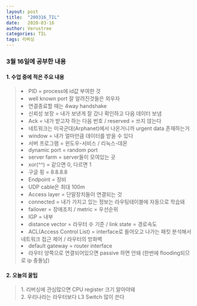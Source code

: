 ```yaml
---
layout: post
title:  "200316_TIL"
date:   2020-03-16
author: Verustree
categories: TIL
tags: 리버싱
---
```


<h3>3월 16일에 공부한 내용 </h3>

<p>
<h4>1. 수업 중에 적은 주요 내용</h4><blockquote>
<li>PID = process에 id값 부여한 것</li>
<li>well known port 잘 알려진것들은 외우자</li>
<li>연결종료할 때는 4way handshake</li>
<li>신뢰성 보장 = 내가 보낸게 잘 갔나 확인하고 다음 데이터 보냄</li>
<li>Ack = 내가 받고자 하는 다음 번호  /  reserved = 쓰지 않는다</li>
<li>네트워크는 미국군대(Arphanet)에서 나온거니까 urgent data 존재하는거</li>
<li>window = 내가 얼마만큼 데이터를 받을 수 있다</li>
<li>서버 프로그램 = 윈도우-서비스 / 리눅스-데몬</li>
<li>dynamic port = random port</li>
<li>server farm = server들이 모여있는 곳</li>
<li>xor(^^) = 같으면 0, 다르면 1</li>
<li>구글 핑 = 8.8.8.8</li>
<li>Endpoint = 장비</li>
<li>UDP cable은 최대 100m</li>
<li>Access layer = 단말장치들이 연결되는 것</li>
<li>connected = 내가 가지고 있는 정보는 라우팅테이블에 자동으로 학습돼</li>
<li>failover = 장애조치  /  metric = 우선순위</li>
<li>IGP = 내부</li>
<li>distance vector = 라우터 수 기준  /  link state = 경로속도</li>
<li>ACL(Access Control List) = interface로 들어오고 나가는 패킷 분석해서 네트워크 접근 제어 / 라우터의 방화벽</li>
<li>default gateway = router interface</li>
<li>라우터 양쪽으로 연결되어있으면 passive 하면 안돼 (한번에 flooding되므로 ip 충돌남)</li></blockquote>
</p>

<p>
<h4>2. 오늘의 꿀팁</h4><blockquote>
1. 리버싱에 관심많으면 CPU register 크기 알아야돼<br>
2. 우리나라는 라우터보다 L3 Switch 많이 쓴다</blockquote>
</p>
